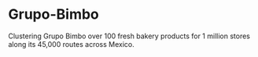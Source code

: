 # Grupo-Bimbo
Clustering Grupo Bimbo over 100  fresh bakery products for 1 million stores along its 45,000 routes across Mexico.
